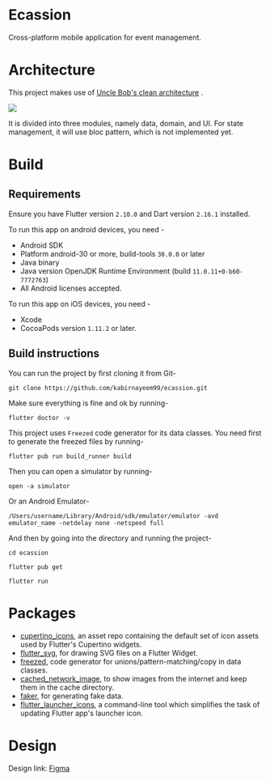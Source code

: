 # Ecassion

Cross-platform mobile application for event management.

# Architecture

This project makes use
of [Uncle Bob's clean architecture](https://blog.cleancoder.com/uncle-bob/2012/08/13/the-clean-architecture.html)
.

![](https://miro.medium.com/max/556/0*zUtZYiJ1bDTugOYY)

It is divided into three modules, namely data, domain, and UI. For state management, it will use bloc
pattern, which is not implemented yet.

# Build

## Requirements

Ensure you have Flutter version `2.10.0` and Dart version `2.16.1` installed.

To run this app on android devices, you need -

- Android SDK
- Platform android-30 or more, build-tools `30.0.0` or later
- Java binary
- Java version OpenJDK Runtime Environment (build `11.0.11+0-b60-7772763`)
- All Android licenses accepted.

To run this app on iOS devices, you need -

- Xcode
- CocoaPods version `1.11.2` or later.

## Build instructions

You can run the project by first cloning it from Git-

`git clone https://github.com/kabirnayeem99/ecassion.git`

Make sure everything is fine and ok by running-

`flutter doctor -v`

This project uses `Freezed` code generator for its data classes. You need first to generate the
freezed files by running-

`flutter pub run build_runner build`

Then you can open a simulator by running-

`open -a simulator`

Or an Android Emulator-

`/Users/username/Library/Android/sdk/emulator/emulator -avd emulator_name -netdelay none -netspeed full`

And then by going into the directory and running the project-

`cd ecassion`

`flutter pub get`

`flutter run`

# Packages

- [cupertino_icons](https://pub.dev/packages/cupertino_icons), an asset repo containing the default
  set of icon assets used by Flutter's Cupertino widgets.
- [flutter_svg](https://pub.dev/packages/flutter_svg), for drawing SVG files on a Flutter Widget.
- [freezed](https://pub.dev/packages/freezed), code generator for unions/pattern-matching/copy in
  data classes.
- [cached_network_image](https://pub.dev/packages/cached_network_image), to show images from the
  internet and keep them in the cache directory.
- [faker](https://pub.dev/packages/faker), for generating fake data.
- [flutter_launcher_icons](https://pub.dev/packages/flutter_launcher_icons), a command-line tool
  which simplifies the task of updating Flutter app's launcher icon.

# Design

Design
link: [Figma](https://www.figma.com/file/S5pOCl2NoOYonPbOIMQqBN/Event-booking-app-(Community)?node-id=107%3A1033)
